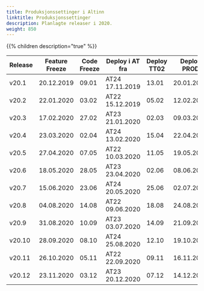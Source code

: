 ```yaml
---
title: Produksjonssettinger i Altinn
linktitle: Produksjonssettinger
description: Planlagte releaser i 2020.
weight: 850
---
```

{{% children description="true" %}}

<table>
<thead>
<tr>
<th>Release</th>
<th>Feature Freeze</th>
<th>Code Freeze</th>
<th>Deploy i AT fra</th>  
<th>Deploy TT02</th>
<th>Deploy PROD</th>
</tr>
</thead>
<tbody>
<tr> <td>v20.1</td>  <td>20.12.2019</td> <td>09.01</td> <td>AT24  17.11.2019</td> <td>13.01</td> <td>20.01.2020</td> </tr>  
<tr> <td>v20.2</td>  <td>22.01.2020</td> <td>03.02</td> <td>AT22  15.12.2019</td> <td>05.02</td> <td>12.02.2020</td> </tr>
<tr> <td>v20.3</td>  <td>17.02.2020</td> <td>27.02</td> <td>AT23  21.01.2020</td> <td>02.03</td> <td>09.03.2020</td> </tr>
<tr> <td>v20.4</td>  <td>23.03.2020</td> <td>02.04</td> <td>AT24 13.02.2020</td> <td>15.04</td> <td>22.04.2020</td> </tr>
<tr> <td>v20.5</td>  <td>27.04.2020</td> <td>07.05</td> <td>AT22 10.03.2020</td> <td>11.05</td> <td>19.05.2020</td> </tr>
<tr> <td>v20.6</td>  <td>18.05.2020</td> <td>28.05</td> <td>AT23 23.04.2020</td> <td>02.06</td> <td>08.06.2020</td> </tr> 
<tr> <td>v20.7</td>  <td>15.06.2020</td> <td>23.06</td> <td>AT24 20.05.2020</td> <td>25.06</td> <td>02.07.2020</td> </tr>
<tr> <td>v20.8</td>  <td>04.08.2020</td> <td>14.08</td> <td>AT22 09.06.2020</td> <td>18.08</td> <td>24.08.2020</td> </tr>
<tr> <td>v20.9</td>  <td>31.08.2020</td> <td>10.09</td> <td>AT23 03.07.2020</td> <td>14.09</td> <td>21.09.2020</td> </tr>
<tr> <td>v20.10</td> <td>28.09.2020</td> <td>08.10</td> <td>AT24 25.08.2020</td> <td>12.10</td> <td>19.10.2020</td> </tr>
<tr> <td>v20.11</td> <td>26.10.2020</td> <td>05.11</td> <td>AT22 22.09.2020</td> <td>09.11</td> <td>16.11.2020</td> </tr>
<tr> <td>v20.12</td> <td>23.11.2020</td> <td>03.12</td> <td>AT23 20.12.2020</td> <td>07.12</td> <td>14.12.2020</td> </tr>
</tbody>
</table>  


